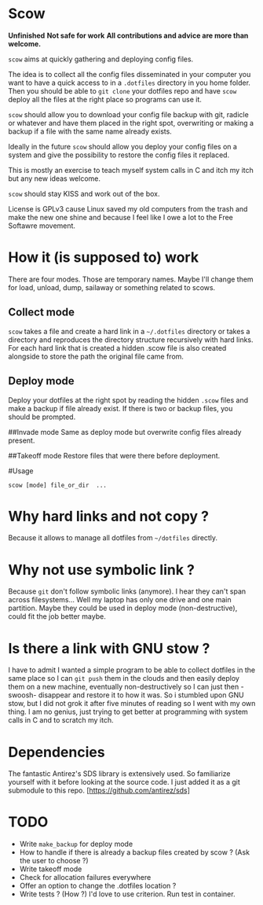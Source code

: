 Scow
====

__Unfinished__
__Not safe for work__
 __All contributions and advice are more than welcome.__

`scow` aims at quickly gathering and deploying config files.

 The idea is to collect all the config files disseminated in your computer you want to have a quick access to in a `.dotfiles` directory in you home folder.
 Then you should be able to `git clone` your dotfiles repo and have `scow` deploy all the files at the right place so programs can use it. 

 `scow` should allow you to download your config file backup with git, radicle or whatever and have them placed in the right spot, overwriting or making 
 a backup if a file with the same name already exists.

 Ideally in the future `scow` should allow you deploy your config files on a system and give the possibility to restore the config files it replaced.

 This is mostly an exercise to teach myself system calls in C and itch my itch but any new ideas welcome.

 `scow` should stay KISS and work out of the box.

 License is GPLv3 cause Linux saved my old computers from the trash and make the new one shine and because I feel like I owe a lot to the Free Softawre movement.
 
# How it (is supposed to) work
 There are four modes.
 Those are temporary names. Maybe I'll change them for load, unload, dump, sailaway or something related to scows.

## Collect mode
`scow` takes a file and create a hard link in a `~/.dotfiles` directory or takes a directory and reproduces the directory structure recursively with hard links. 
 For each hard link that is created a hidden .scow file is also created alongside to store the path the original file came from.

## Deploy mode
 Deploy your dotfiles at the right spot by reading the hidden `.scow` files and make a backup if file already exist. If there is two or backup files, you should be
 prompted.

##Invade mode
 Same as deploy mode but overwrite config files already present.

##Takeoff mode
 Restore files that were there before deployment.

#Usage
 ```
 scow [mode] file_or_dir  ...
 ```

# Why hard links and not copy ?

 Because it allows to manage all dotfiles from `~/dotfiles` directly.

# Why not use symbolic link ?

 Because `git` don't follow symbolic links (anymore).
 I hear they can't span across filesystems... Well my laptop has only one drive and one main partition.
 Maybe they could be used in deploy mode (non-destructive), could fit the job better maybe.

# Is there a link with GNU stow ?

 I have to admit I wanted a simple program to be able to collect dotfiles in the same place so I can `git push` them in the clouds and then easily deploy
 them on a new machine, eventually non-destructively so I can just then -swoosh- disappear and restore it to how it was. 
 So i stumbled upon GNU stow, but I did not grok it after five minutes of reading so I went with my own thing.
 I am no genius, just trying to get better at programming with system calls in C and to scratch my itch. 

# Dependencies
 The fantastic Antirez's SDS library is extensively used. So familiarize yourself with it before looking at the source code.
 I just added it as a git submodule to this repo.
 [https://github.com/antirez/sds]

TODO
====
* Write `make_backup` for deploy mode
* How to handle if there is already a backup files created by scow ? (Ask the user to choose ?)
* Write takeoff mode
* Check for allocation failures everywhere
* Offer an option to change the .dotfiles location ?
* Write tests ? (How ?) I'd love to use criterion. Run test in container.

